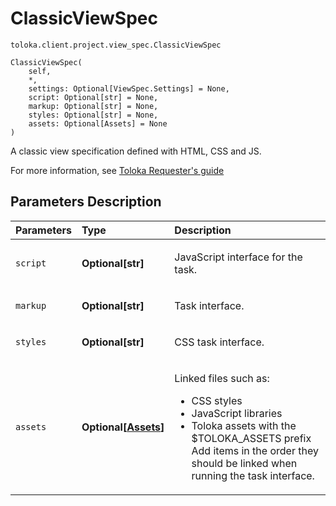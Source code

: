 # ClassicViewSpec
`toloka.client.project.view_spec.ClassicViewSpec`

```
ClassicViewSpec(
    self,
    *,
    settings: Optional[ViewSpec.Settings] = None,
    script: Optional[str] = None,
    markup: Optional[str] = None,
    styles: Optional[str] = None,
    assets: Optional[Assets] = None
)
```

A classic view specification defined with HTML, CSS and JS.


For more information, see [Toloka Requester's guide](https://toloka.ai/ru/docs/guide/?lang=en)

## Parameters Description

| Parameters | Type | Description |
| :----------| :----| :-----------|
`script`|**Optional\[str\]**|<p>JavaScript interface for the task.</p>
`markup`|**Optional\[str\]**|<p>Task interface.</p>
`styles`|**Optional\[str\]**|<p>CSS task interface.</p>
`assets`|**Optional\[[Assets](toloka.client.project.view_spec.ClassicViewSpec.Assets.md)\]**|<p>Linked files such as:<ul><li>CSS styles</li><li>JavaScript libraries</li><li>Toloka assets with the $TOLOKA_ASSETS prefix Add items in the order they should be linked when running the task interface.</li></ul></p>
